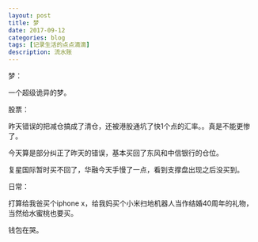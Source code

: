 ```yaml
---
layout: post
title: 梦
date: 2017-09-12
categories: blog
tags: [记录生活的点点滴滴]
description: 流水账
---
```


梦：

一个超级诡异的梦。

股票：

昨天错误的把减仓搞成了清仓，还被港股通坑了快1个点的汇率。。真是不能更惨了。

今天算是部分纠正了昨天的错误，基本买回了东风和中信银行的仓位。

复星国际暂时买不回了，华融今天手慢了一点，看到支撑盘出现之后没买到。

日常：

打算给我爸买个iphone x，给我妈买个小米扫地机器人当作结婚40周年的礼物，当然给水蜜桃也要买。

钱包在哭。







 















